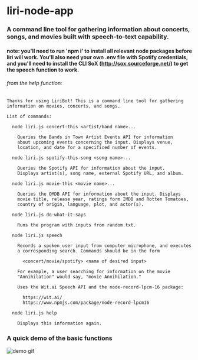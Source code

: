 # liri-node-app

### A command line tool for gathering information about concerts, songs, and movies built with speech-to-text capability.

#### note: you'll need to run 'npm i' to install all relevant node packages before liri will work. You'll also need your own .env file with Spotify credentials, and you'll need to install the CLI SoX (http://sox.sourceforge.net/) to get the speech function to work.

###### from the help function:

    Thanks for using LiriBot! This is a command line tool for gathering
    information on movies, concerts, and songs.

    List of commands:

      node liri.js concert-this <artist/band name>...

        Queries the Bands in Town Artist Events API for information
        about upcoming events concerning the input. Displays venue,
        location, and date for a specificed number of events.

      node liri.js spotify-this-song <song name>...

        Queries the Spotify API for information about the input.
        Displays artist(s), song name, external Spotify URL, and album.

      node liri.js movie-this <movie name>...

        Queries the OMDB API for information about the input. Displays
        movie title, release year, ratings form IMDB and Rotten Tomatoes,
        country of origin, language, plot, and actor(s).

      node liri.js do-what-it-says

        Runs the program with inputs from random.txt.

      node liri.js speech

        Records a spoken user input from computer microphone, and executes
        a corresponding search. Commands should be in the form

          <concert/movie/spotify> <name of desired input>

        For example, a user searching for information on the movie
        "Annihilation" would say, "movie Annihilation."

        Uses the Wit.ai Speech API and the node-record-lpcm-16 package:

          https://wit.ai/
          https://www.npmjs.com/package/node-record-lpcm16

      node liri.js help

        Displays this information again.

### A quick demo of the basic functions

![demo gif](demo.gif)
